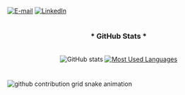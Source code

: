 
[![E-mail](https://img.shields.io/badge/-Email-000?style=for-the-badge&logo=microsoft-outlook&logoColor=FF00F6&color:FFF)](mailto:fabioantoniosa03@gmail.com)
[![LinkedIn](https://img.shields.io/badge/-LinkedIn-000?style=for-the-badge&logo=linkedin&logoColor=FF00F6&color:FFF)]([https://www.linkedin.com/in/f%C3%A1bio-ant%C3%B4nio/)
#

<div style="text-align: center;" align="center">
  <h3>* GitHub Stats *</h3>
  <br>
  <img src="https://github-readme-stats-git-masterrstaa-rickstaa.vercel.app/api?username=Fábio_Abreu&hide_title=true&show_icons=true&include_all_commits=false&count_private=true&line_height=25&hide=issues&bg_color=000&title_color=FF00F6&text_color=FFF&border_radius=3&border_color=36123c&icon_color=FF00F6&theme=jolly" alt="GitHub stats">

  <a href="https://github.com/mari4souza/github-readme-stats">
    <img src="https://github-readme-stats-git-masterrstaa-rickstaa.vercel.app/api/top-langs/?username=Fábio_Abreu&line_height=10&card_width=290&layout=compact&hide_title=false&count_private=true&langs_count=4&show_icons=true&title_color=FF00F6&hide=html,css&bg_color=000&text_color=8B8B8B&border_radius=3&border_color=561760&count_private=true" alt="Most Used Languages">
  </a>
</div>


#

<picture align="center">
  <source media="(prefers-color-scheme: dark)" srcset="https://raw.githubusercontent.com/ShounemMistic/ShonemMistic/output/github-contribution-grid-snake-dark.svg">
  <source media="(prefers-color-scheme: light)" srcset="https://raw.githubusercontent.com/ShounemMistic/ShonemMistic/output/github-contribution-grid-snake-dark.svg">
  <img align="center" alt="github contribution grid snake animation" src="https://raw.githubusercontent.com/ShounemMistic/ShonemMistic/output/github-contribution-grid-snake.svg">
</picture>
